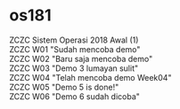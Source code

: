 # os181
ZCZC Sistem Operasi 2018 Awal (1)
<br>
ZCZC W01 "Sudah mencoba demo"
<br>
ZCZC W02 "Baru saja mencoba demo"
<br>
ZCZC W03 "Demo 3 lumayan sulit"
<br>
ZCZC W04 "Telah mencoba demo Week04"
<br>
ZCZC W05 "Demo 5 is done!"
<br>
ZCZC W06 "Demo 6 sudah dicoba"
